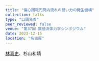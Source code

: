 ```yaml
---
title: "偏心回転円筒内流れの弱い力の発生機構"
collection: talks
type: "口頭発表"
peer_reviewed: false
venue: "第37回 数値流体力学シンポジウム"
date: 2023-12-15
location: "名古屋"
---
```


<u>林真史</u>、杉山和靖